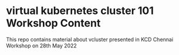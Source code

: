 # virtual kubernetes cluster 101 Workshop Content

This repo contains material about vcluster presented in KCD Chennai Workshop on 28th May 2022
